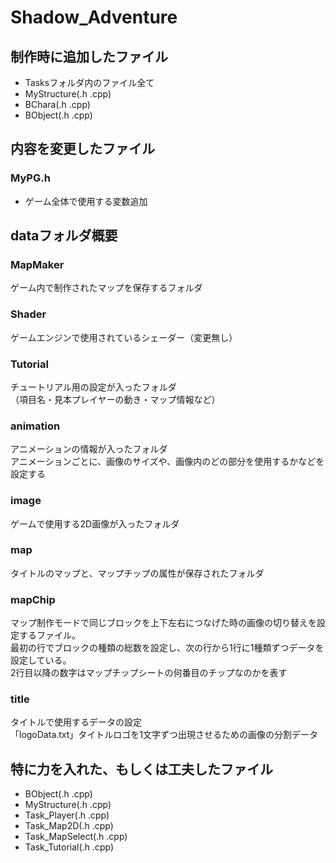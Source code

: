 # Shadow_Adventure
## 制作時に追加したファイル
- Tasksフォルダ内のファイル全て
- MyStructure(.h .cpp)
- BChara(.h .cpp)
- BObject(.h .cpp)

## 内容を変更したファイル
### MyPG.h
- ゲーム全体で使用する変数追加

## dataフォルダ概要
### MapMaker
ゲーム内で制作されたマップを保存するフォルダ
### Shader
ゲームエンジンで使用されているシェーダー（変更無し）
### Tutorial
チュートリアル用の設定が入ったフォルダ  
（項目名・見本プレイヤーの動き・マップ情報など）
### animation
アニメーションの情報が入ったフォルダ  
アニメーションごとに、画像のサイズや、画像内のどの部分を使用するかなどを設定する
### image
ゲームで使用する2D画像が入ったフォルダ
### map
タイトルのマップと、マップチップの属性が保存されたフォルダ
### mapChip
マップ制作モードで同じブロックを上下左右につなげた時の画像の切り替えを設定するファイル。  
最初の行でブロックの種類の総数を設定し、次の行から1行に1種類ずつデータを設定している。  
2行目以降の数字はマップチップシートの何番目のチップなのかを表す
### title
タイトルで使用するデータの設定  
「logoData.txt」タイトルロゴを1文字ずつ出現させるための画像の分割データ

## 特に力を入れた、もしくは工夫したファイル
- BObject(.h .cpp)
- MyStructure(.h .cpp)
- Task_Player(.h .cpp)
- Task_Map2D(.h .cpp)
- Task_MapSelect(.h .cpp)
- Task_Tutorial(.h .cpp)
